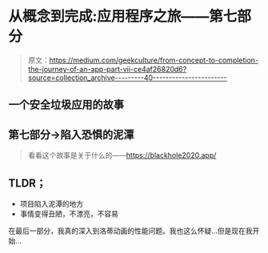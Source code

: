 # 从概念到完成:应用程序之旅——第七部分

> 原文：<https://medium.com/geekculture/from-concept-to-completion-the-journey-of-an-app-part-vii-ce4af26820d6?source=collection_archive---------40----------------------->

## 一个安全垃圾应用的故事

## 第七部分→陷入恐惧的泥潭

> 看看这个故事是关于什么的——https://blackhole2020.app/

## TLDR；

*   项目陷入泥潭的地方
*   事情变得丑陋，不漂亮，不容易

在最后一部分，我真的深入到洛蒂动画的性能问题。我也这么怀疑…但是现在我开始…